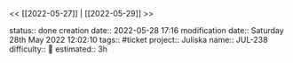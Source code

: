 
<< [[2022-05-27]] | [[2022-05-29]] >> 




status:: done
creation date:: 2022-05-28 17:16
modification date:: Saturday 28th May 2022 12:02:10
tags:: #ticket
project:: Juliska
name:: JUL-238
difficulty:: 🔴
estimated:: 3h